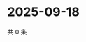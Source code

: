 # 2025-09-18

共 0 条

<!-- BEGIN ZHIHUVIDEO -->
<!-- 最后更新时间 Thu Sep 18 2025 18:11:26 GMT+0800 (China Standard Time) -->

<!-- END ZHIHUVIDEO -->
